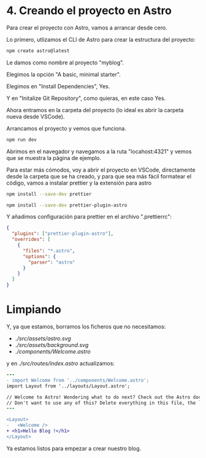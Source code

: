 # 4. Creando el proyecto en Astro

Para crear el proyecto con Astro, vamos a arrancar desde cero.

Lo primero, utlizamos el CLI de Astro para crear la estructura del proyecto:

```bash
npm create astro@latest
```

Le damos como nombre al proyecto "myblog".

Elegimos la opción "A basic, minimal starter".

Elegimos en "Install Dependencies", Yes.

Y en "Initalize Git Repository", como quieras, en este caso Yes.

Ahora entramos en la carpeta del proyecto (lo ideal es abrir la carpeta nueva desde VSCode).

Arrancamos el proyecto y vemos que funciona.

```bash
npm run dev
```

Abrimos en el navegador y navegamos a la ruta "locahost:4321" y vemos que se muestra la página de ejemplo.

Para estar más cómodos, voy a abrir el proyecto en VSCode, directamente desde la carpeta que se ha creado, y para que sea más fácil formatear el código, vamos a instalar prettier y la extensión para astro

```bash
npm install --save-dev prettier
```

```bash
npm install --save-dev prettier-plugin-astro
```

Y añadimos configuración para prettier en el archivo ".prettierrc":

```json
{
  "plugins": ["prettier-plugin-astro"],
  "overrides": [
    {
      "files": "*.astro",
      "options": {
        "parser": "astro"
      }
    }
  ]
}
```

# Limpiando

Y, ya que estamos, borramos los ficheros que no necesitamos:

- _./src/assets/astro.svg_
- _./src/assets/background.svg_
- _./components/Welcome.astro_

y en _./src/routes/index.astro_ actualizamos:

```diff
---
- import Welcome from '../components/Welcome.astro';
import Layout from '../layouts/Layout.astro';

// Welcome to Astro! Wondering what to do next? Check out the Astro documentation at https://docs.astro.build
// Don't want to use any of this? Delete everything in this file, the `assets`, `components`, and `layouts` directories, and start fresh.
---

<Layout>
-	<Welcome />
+ <h1>Hello Blog !</h1>
</Layout>

```

Ya estamos listos para empezar a crear nuestro blog.
